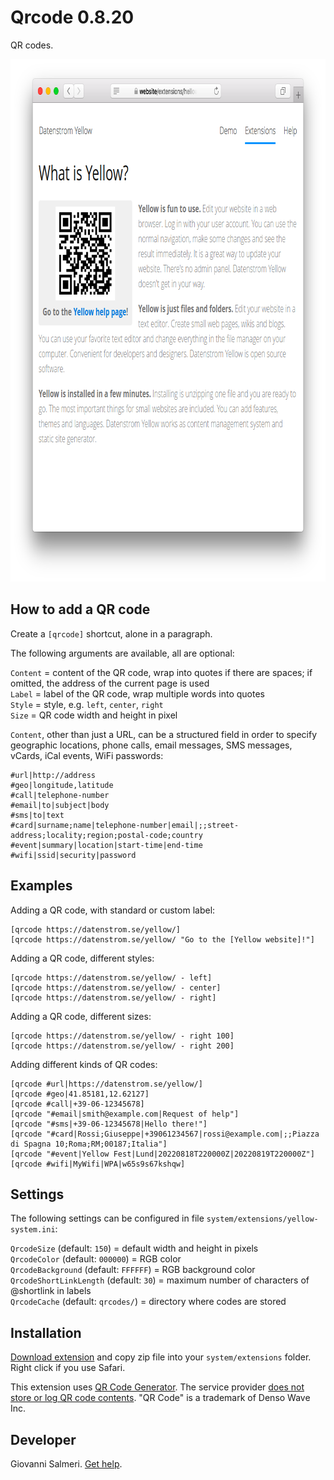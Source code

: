 Qrcode 0.8.20
=============
QR codes.

<p align="center"><img src="qrcode-screenshot.png?raw=true" width="795" height="836" alt="Screenshot"></p>

## How to add a QR code

Create a `[qrcode]` shortcut, alone in a paragraph.

The following arguments are available, all are optional:
 
`Content` = content of the QR code, wrap into quotes if there are spaces; if omitted, the address of the current page is used  
`Label` = label of the QR code, wrap multiple words into quotes  
`Style` = style, e.g. `left`, `center`, `right`  
`Size` = QR code width and height in pixel  

`Content`, other than just a URL, can be a structured field in order to specify geographic locations, phone calls, email messages, SMS messages, vCards, iCal events, WiFi passwords:

    #url|http://address
    #geo|longitude,latitude
    #call|telephone-number
    #email|to|subject|body
    #sms|to|text
    #card|surname;name|telephone-number|email|;;street-address;locality;region;postal-code;country
    #event|summary|location|start-time|end-time
    #wifi|ssid|security|password

## Examples

Adding a QR code, with standard or custom label:

    [qrcode https://datenstrom.se/yellow/]
    [qrcode https://datenstrom.se/yellow/ "Go to the [Yellow website]!"]

Adding a QR code, different styles:

    [qrcode https://datenstrom.se/yellow/ - left]
    [qrcode https://datenstrom.se/yellow/ - center]
    [qrcode https://datenstrom.se/yellow/ - right]

Adding a QR code, different sizes:

    [qrcode https://datenstrom.se/yellow/ - right 100]
    [qrcode https://datenstrom.se/yellow/ - right 200]

Adding different kinds of QR codes:

    [qrcode #url|https://datenstrom.se/yellow/]
    [qrcode #geo|41.85181,12.62127]
    [qrcode #call|+39-06-12345678]
    [qrcode "#email|smith@example.com|Request of help"]
    [qrcode "#sms|+39-06-12345678|Hello there!"]
    [qrcode "#card|Rossi;Giuseppe|+39061234567|rossi@example.com|;;Piazza di Spagna 10;Roma;RM;00187;Italia"]
    [qrcode "#event|Yellow Fest|Lund|20220818T220000Z|20220819T220000Z"]
    [qrcode #wifi|MyWifi|WPA|w65s9s67kshqw]

## Settings

The following settings can be configured in file `system/extensions/yellow-system.ini`:

`QrcodeSize` (default: `150`) = default width and height in pixels  
`QrcodeColor` (default: `000000`) = RGB color  
`QrcodeBackground` (default: `FFFFFF`) = RGB background color  
`QrcodeShortLinkLength` (default: `30`) = maximum number of characters of @shortlink in labels  
`QrcodeCache` (default: `qrcodes/`) = directory where codes are stored  

## Installation

[Download extension](https://github.com/GiovanniSalmeri/yellow-qrcode/archive/master.zip) and copy zip file into your `system/extensions` folder. Right click if you use Safari.

This extension uses [QR Code Generator](https://goqr.me/api/). The service provider [does not store or log QR code contents](https://goqr.me/privacy-safety-security/). "QR Code" is a trademark of Denso Wave Inc.

## Developer

Giovanni Salmeri. [Get help](https://github.com/GiovanniSalmeri/yellow-qrcode/issues).

